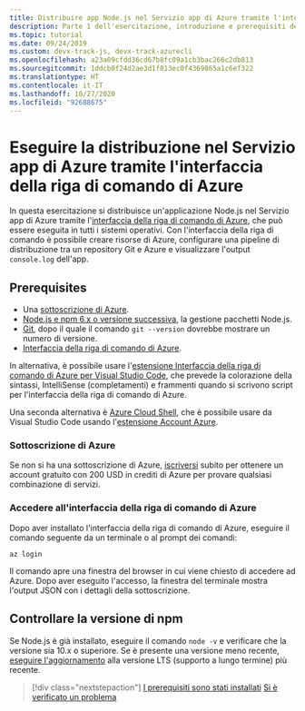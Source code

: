 ```yaml
---
title: Distribuire app Node.js nel Servizio app di Azure tramite l'interfaccia della riga di comando di Azure
description: Parte 1 dell'esercitazione, introduzione e prerequisiti dell'interfaccia della riga di comando di Azure.
ms.topic: tutorial
ms.date: 09/24/2019
ms.custom: devx-track-js, devx-track-azurecli
ms.openlocfilehash: a23a09cfdd36cd67b8fc09a1cb3bac266c2db813
ms.sourcegitcommit: 1ddcb0f24d2ae3d1f813ec0f4369865a1c6ef322
ms.translationtype: HT
ms.contentlocale: it-IT
ms.lasthandoff: 10/27/2020
ms.locfileid: "92688675"
---
```

# <a name="deploy-to-azure-app-service-using-the-azure-cli"></a>Eseguire la distribuzione nel Servizio app di Azure tramite l'interfaccia della riga di comando di Azure

In questa esercitazione si distribuisce un'applicazione Node.js nel Servizio app di Azure tramite l'[interfaccia della riga di comando di Azure](/cli/azure/overview?view=azure-cli-latest), che può essere eseguita in tutti i sistemi operativi. Con l'interfaccia della riga di comando è possibile creare risorse di Azure, configurare una pipeline di distribuzione tra un repository Git e Azure e visualizzare l'output `console.log` dell'app.

## <a name="prerequisites"></a>Prerequisites

- Una [sottoscrizione di Azure](#azure-subscription).
- [Node.js e npm 6.x o versione successiva](https://nodejs.org/en/download), la gestione pacchetti Node.js.
- [Git](https://git-scm.com/downloads), dopo il quale il comando `git --version` dovrebbe mostrare un numero di versione.
- [Interfaccia della riga di comando di Azure](/cli/azure/install-azure-cli).

In alternativa, è possibile usare l'[estensione Interfaccia della riga di comando di Azure per Visual Studio Code](https://marketplace.visualstudio.com/items?itemName=ms-vscode.azurecli), che prevede la colorazione della sintassi, IntelliSense (completamenti) e frammenti quando si scrivono script per l'interfaccia della riga di comando di Azure.

Una seconda alternativa è [Azure Cloud Shell](/azure/cloud-shell/overview), che è possibile usare da Visual Studio Code usando l'[estensione Account Azure](https://marketplace.visualstudio.com/items?itemName=ms-vscode.azure-account).

### <a name="azure-subscription"></a>Sottoscrizione di Azure

Se non si ha una sottoscrizione di Azure, [iscriversi](https://azure.microsoft.com/free/?utm_source=campaign&utm_campaign=vscode-tutorial-node-git&mktingSource=vscode-tutorial-node-git) subito per ottenere un account gratuito con 200 USD in crediti di Azure per provare qualsiasi combinazione di servizi.

### <a name="sign-in-to-the-azure-cli"></a>Accedere all'interfaccia della riga di comando di Azure

Dopo aver installato l'interfaccia della riga di comando di Azure, eseguire il comando seguente da un terminale o al prompt dei comandi:

```azurecli
az login
```

Il comando apre una finestra del browser in cui viene chiesto di accedere ad Azure. Dopo aver eseguito l'accesso, la finestra del terminale mostra l'output JSON con i dettagli della sottoscrizione.

## <a name="check-npm-version"></a>Controllare la versione di npm

Se Node.js è già installato, eseguire il comando `node -v` e verificare che la versione sia 10.x o superiore. Se è presente una versione meno recente, [eseguire l'aggiornamento](https://nodejs.org/en/download/) alla versione LTS (supporto a lungo termine) più recente.

> [!div class="nextstepaction"]
> [I prerequisiti sono stati installati](tutorial-vscode-azure-cli-node-02.md) [Si è verificato un problema](https://www.research.net/r/PWZWZ52?tutorial=node-deployment&step=getting-started)
